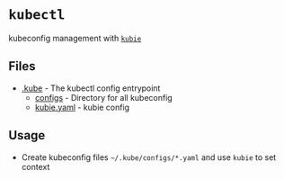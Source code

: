 # `kubectl`

kubeconfig management with [`kubie`](https://github.com/sbstp/kubie)

## Files

- [.kube](../.zshrc) - The kubectl config entrypoint
  - [configs](../.kube/configs) - Directory for all kubeconfig
  - [kubie.yaml](../.kube/kubie.yaml) - kubie config

## Usage

- Create kubeconfig files `~/.kube/configs/*.yaml` and use `kubie` to set context
